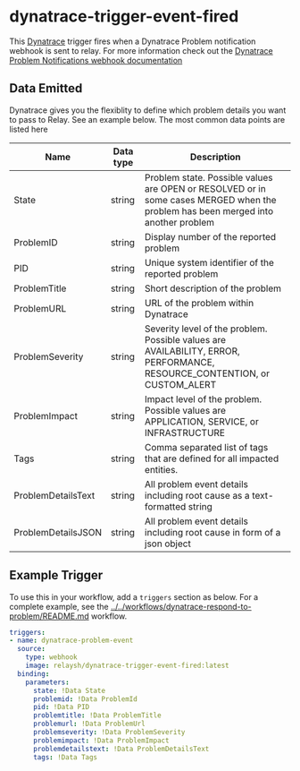 # dynatrace-trigger-event-fired

This [Dynatrace](www.dynatrace.com) trigger fires when a Dynatrace Problem notification webhook is sent to relay.
For more information check out the [Dynatrace Problem Notifications webhook documentation](https://www.dynatrace.com/support/help/setup-and-configuration/integrations/third-party-integrations/problem-notification-systems/webhook-integration/)

## Data Emitted 

Dynatrace gives you the flexiblity to define which problem details you want to pass to Relay. See an example below. The most common data points are listed here

| Name | Data type | Description | 
|------|-----------|-------------|
| State | string | Problem state. Possible values are OPEN or RESOLVED or in some cases MERGED when the problem has been merged into another problem | 
| ProblemID | string | Display number of the reported problem | 
| PID | string | Unique system identifier of the reported problem | 
| ProblemTitle | string | Short description of the problem | 
| ProblemURL | string | URL of the problem within Dynatrace | 
| ProblemSeverity | string | Severity level of the problem. Possible values are AVAILABILITY, ERROR, PERFORMANCE, RESOURCE_CONTENTION, or CUSTOM_ALERT |  
| ProblemImpact | string |  Impact level of the problem. Possible values are APPLICATION, SERVICE, or INFRASTRUCTURE |  
| Tags | string | Comma separated list of tags that are defined for all impacted entities.  |  
| ProblemDetailsText | string | All problem event details including root cause as a text-formatted string |
| ProblemDetailsJSON | string | All problem event details including root cause in form of a json object |  

## Example Trigger

To use this in your workflow, add a `triggers` section as below. For a complete example, see the [../../workflows/dynatrace-respond-to-problem/README.md](dynatrace-respond-to-problem) workflow.

```yaml
triggers:
- name: dynatrace-problem-event
  source:
    type: webhook
    image: relaysh/dynatrace-trigger-event-fired:latest
  binding:
    parameters:
      state: !Data State
      problemid: !Data ProblemId
      pid: !Data PID
      problemtitle: !Data ProblemTitle
      problemurl: !Data ProblemUrl 
      problemseverity: !Data ProblemSeverity
      problemimpact: !Data ProblemImpact
      problemdetailstext: !Data ProblemDetailsText
      tags: !Data Tags
```

